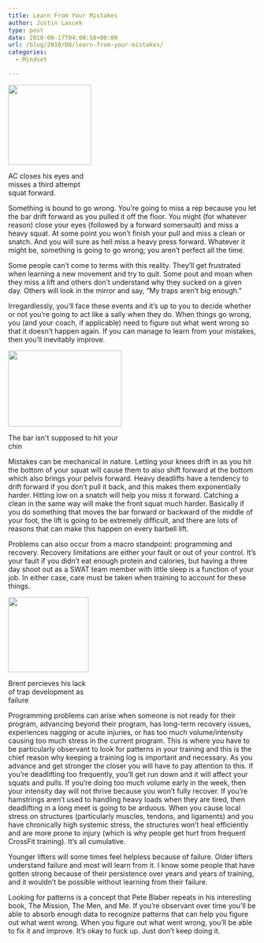 ```yaml
---
title: Learn From Your Mistakes
author: Justin Lascek
type: post
date: 2010-08-17T04:00:58+00:00
url: /blog/2010/08/learn-from-your-mistakes/
categories:
  - Mindset

---
```

<div id="attachment_2522" style="width: 178px" class="wp-caption alignright">
  <a href="/2010/08/ac-miss-e1282012106629.png"><img aria-describedby="caption-attachment-2522" data-attachment-id="2522" data-permalink="/blog/2010/08/learn-from-your-mistakes/ac-miss/" data-orig-file="/2010/08/ac-miss-e1282012106629.png" data-orig-size="250,241" data-comments-opened="1" data-image-meta="{&quot;aperture&quot;:&quot;0&quot;,&quot;credit&quot;:&quot;&quot;,&quot;camera&quot;:&quot;&quot;,&quot;caption&quot;:&quot;&quot;,&quot;created_timestamp&quot;:&quot;0&quot;,&quot;copyright&quot;:&quot;&quot;,&quot;focal_length&quot;:&quot;0&quot;,&quot;iso&quot;:&quot;0&quot;,&quot;shutter_speed&quot;:&quot;0&quot;,&quot;title&quot;:&quot;&quot;}" data-image-title="ac-miss" data-image-description="" data-medium-file="/2010/08/ac-miss-400x386.png" data-large-file="/2010/08/ac-miss-e1282012106629.png" class="size-medium wp-image-2522  " title="ac-miss" src="/2010/08/ac-miss-400x386.png" alt="" width="168" height="162" /></a>
  
  <p id="caption-attachment-2522" class="wp-caption-text">
    AC closes his eyes and misses a third attempt squat forward.
  </p>
</div>

Something is bound to go wrong. You&#8217;re going to miss a rep because you let the bar drift forward as you pulled it off the floor. You might (for whatever reason) close your eyes (followed by a forward somersault) and miss a heavy squat. At some point you won&#8217;t finish your pull and miss a clean or snatch. And you will sure as hell miss a heavy press forward. Whatever it might be, something is going to go wrong; you aren&#8217;t perfect all the time.

Some people can&#8217;t come to terms with this reality. They&#8217;ll get frustrated when learning a new movement and try to quit. Some pout and moan when they miss a lift and others don&#8217;t understand why they sucked on a given day. Others will look in the mirror and say, “My traps aren&#8217;t big enough.”



Irregardlessly, you&#8217;ll face these events and it&#8217;s up to you to decide whether or not you&#8217;re going to act like a sally when they do. When things go wrong, you (and your coach, if applicable) need to figure out what went wrong so that it doesn&#8217;t happen again. If you can manage to learn from your mistakes, then you&#8217;ll inevitably improve.
  

  


<div id="attachment_2526" style="width: 240px" class="wp-caption alignright">
  <a href="/2010/08/justin-miss-1.png"><img aria-describedby="caption-attachment-2526" data-attachment-id="2526" data-permalink="/blog/2010/08/learn-from-your-mistakes/justin-miss-1/" data-orig-file="/2010/08/justin-miss-1.png" data-orig-size="903,609" data-comments-opened="1" data-image-meta="{&quot;aperture&quot;:&quot;0&quot;,&quot;credit&quot;:&quot;&quot;,&quot;camera&quot;:&quot;&quot;,&quot;caption&quot;:&quot;&quot;,&quot;created_timestamp&quot;:&quot;0&quot;,&quot;copyright&quot;:&quot;&quot;,&quot;focal_length&quot;:&quot;0&quot;,&quot;iso&quot;:&quot;0&quot;,&quot;shutter_speed&quot;:&quot;0&quot;,&quot;title&quot;:&quot;&quot;}" data-image-title="justin-miss-1" data-image-description="" data-medium-file="/2010/08/justin-miss-1-400x269.png" data-large-file="/2010/08/justin-miss-1.png" class="size-medium wp-image-2526 " title="justin-miss-1" src="/2010/08/justin-miss-1-400x269.png" alt="" width="230" height="154" srcset="/2010/08/justin-miss-1-400x269.png 400w, /2010/08/justin-miss-1.png 903w" sizes="(max-width: 230px) 100vw, 230px" /></a>
  
  <p id="caption-attachment-2526" class="wp-caption-text">
    The bar isn't supposed to hit your chin
  </p>
</div>

Mistakes can be mechanical in nature. Letting your knees drift in as you hit the bottom of your squat will cause them to also shift forward at the bottom which also brings your pelvis forward. Heavy deadlifts have a tendency to drift forward if you don&#8217;t pull it back, and this makes them exponentially harder. Hitting low on a snatch will help you miss it forward. Catching a clean in the same way will make the front squat much harder. Basically if you do something that moves the bar forward or backward of the middle of your foot, the lift is going to be extremely difficult, and there are lots of reasons that can make this happen on every barbell lift.
  

  
Problems can also occur from a macro standpoint: programming and recovery. Recovery limitations are either your fault or out of your control. It&#8217;s your fault if you didn&#8217;t eat enough protein and calories, but having a three day shoot out as a SWAT team member with little sleep is a function of your job. In either case, care must be taken when training to account for these things.
  

  


<div id="attachment_2528" style="width: 173px" class="wp-caption alignright">
  <a href="/2010/08/asdasd-oooohh-Kay.jpg"><img aria-describedby="caption-attachment-2528" data-attachment-id="2528" data-permalink="/blog/2010/08/learn-from-your-mistakes/asdasd-oooohh-kay-2/" data-orig-file="/2010/08/asdasd-oooohh-Kay.jpg" data-orig-size="233,217" data-comments-opened="1" data-image-meta="{&quot;aperture&quot;:&quot;0&quot;,&quot;credit&quot;:&quot;&quot;,&quot;camera&quot;:&quot;&quot;,&quot;caption&quot;:&quot;&quot;,&quot;created_timestamp&quot;:&quot;0&quot;,&quot;copyright&quot;:&quot;&quot;,&quot;focal_length&quot;:&quot;0&quot;,&quot;iso&quot;:&quot;0&quot;,&quot;shutter_speed&quot;:&quot;0&quot;,&quot;title&quot;:&quot;&quot;}" data-image-title="asdasd-oooohh-Kay" data-image-description="" data-medium-file="/2010/08/asdasd-oooohh-Kay.jpg" data-large-file="/2010/08/asdasd-oooohh-Kay.jpg" class="size-full wp-image-2528 " title="asdasd-oooohh-Kay" src="/2010/08/asdasd-oooohh-Kay.jpg" alt="" width="163" height="152" /></a>
  
  <p id="caption-attachment-2528" class="wp-caption-text">
    Brent percieves his lack of trap development as failure
  </p>
</div>

Programming problems can arise when someone is not ready for their program, advancing beyond their program, has long-term recovery issues, experiences nagging or acute injuries, or has too much volume/intensity causing too much stress in the current program. This is where you have to be particularly observant to look for patterns in your training and this is the chief reason why keeping a training log is important and necessary. As you advance and get stronger the closer you will have to pay attention to this. If you&#8217;re deadlifting too frequently, you&#8217;ll get run down and it will affect your squats and pulls. If you&#8217;re doing too much volume early in the week, then your intensity day will not thrive because you won&#8217;t fully recover. If you&#8217;re hamstrings aren&#8217;t used to handling heavy loads when they are tired, then deadlifting in a long meet is going to be arduous. When you cause local stress on structures (particularly muscles, tendons, and ligaments) and you have chronically high systemic stress, the structures won&#8217;t heal efficiently and are more prone to injury (which is why people get hurt from frequent CrossFit training). It&#8217;s all cumulative.
  

  
Younger lifters will some times feel helpless because of failure. Older lifters understand failure and most will learn from it. I know some people that have gotten strong because of their persistence over years and years of training, and it wouldn&#8217;t be possible without learning from their failure.
  

  
Looking for patterns is a concept that Pete Blaber repeats in his interesting book, The Mission, The Men, and Me. If you&#8217;re observant over time you&#8217;ll be able to absorb enough data to recognize patterns that can help you figure out what went wrong. When you figure out what went wrong, you&#8217;ll be able to fix it and improve. It&#8217;s okay to fuck up. Just don&#8217;t keep doing it.
